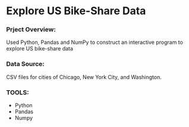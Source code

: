 # Explore US Bike-Share Data

### Prject Overview:
Used Python, Pandas and NumPy to construct an interactive program to explore US bike-share data


### Data Source:
CSV files for cities of Chicago, New York City, and Washington.


### TOOLS:
- Python 
- Pandas
- Numpy



